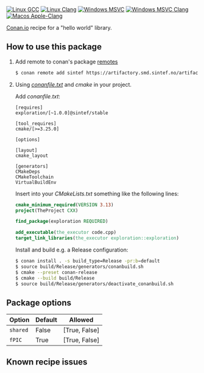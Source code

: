 [![Linux GCC](https://github.com/sintef-ocean/conan-exploration/workflows/Linux%20GCC/badge.svg)](https://github.com/sintef-ocean/conan-exploration/actions?query=workflow%3A"Linux+GCC")
[![Linux Clang](https://github.com/sintef-ocean/conan-exploration/workflows/Linux%20Clang/badge.svg)](https://github.com/sintef-ocean/conan-exploration/actions?query=workflow%3A"Linx+Clang")
[![Windows MSVC](https://github.com/sintef-ocean/conan-exploration/workflows/Windows%20MSVC/badge.svg)](https://github.com/sintef-ocean/conan-exploration/actions?query=workflow%3A"Windows+MSVC")
[![Windows MSVC Clang](https://github.com/sintef-ocean/conan-exploration/workflows/Windows%20MSVC%20Clang/badge.svg)](https://github.com/sintef-ocean/conan-exploration/actions?query=workflow%3A"Windows+MSVC+Clang")
[![Macos Apple-Clang](https://github.com/sintef-ocean/conan-exploration/workflows/Macos%20Apple-Clang/badge.svg)](https://github.com/sintef-ocean/conan-exploration/actions?query=workflow%3A"Macos+Apple-Clang")

[Conan.io](https://conan.io) recipe for a "hello world" library.

## How to use this package

1. Add remote to conan's package [remotes](https://docs.conan.io/2/reference/commands/remote.html)

   ```bash
   $ conan remote add sintef https://artifactory.smd.sintef.no/artifactory/api/conan/conan-local
   ```

2. Using [*conanfile.txt*](https://docs.conan.io/2/reference/conanfile_txt.html) and *cmake* in your project.

   Add *conanfile.txt*:
   ```
   [requires]
   exploration/[~1.0.0]@sintef/stable

   [tool_requires]
   cmake/[>=3.25.0]

   [options]

   [layout]
   cmake_layout

   [generators]
   CMakeDeps
   CMakeToolchain
   VirtualBuildEnv
   ```
   Insert into your *CMakeLists.txt* something like the following lines:
   ```cmake
   cmake_minimum_required(VERSION 3.13)
   project(TheProject CXX)

   find_package(exploration REQUIRED)

   add_executable(the_executor code.cpp)
   target_link_libraries(the_executor exploration::exploration)
   ```
   Install and build e.g. a Release configuration:
   ```bash
   $ conan install . -s build_type=Release -pr:b=default
   $ source build/Release/generators/conanbuild.sh
   $ cmake --preset conan-release
   $ cmake --build build/Release
   $ source build/Release/generators/deactivate_conanbuild.sh
   ```

## Package options

Option | Default | Allowed
---|---|---
`shared`      | False |     [True, False]
`fPIC`        | True  |     [True, False]

## Known recipe issues
